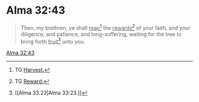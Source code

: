 # Alma 32:43

> Then, my brethren, ye shall <u>reap</u>[^a] the <u>rewards</u>[^b] of your faith, and your diligence, and patience, and long-suffering, waiting for the tree to bring forth <u>fruit</u>[^c] unto you.

[Alma 32:43](https://www.churchofjesuschrist.org/study/scriptures/bofm/alma/32?lang=eng&id=p43#p43)


[^a]: TG [Harvest.](https://www.churchofjesuschrist.org/study/scriptures/tg/harvest?lang=eng)
[^b]: TG [Reward.](https://www.churchofjesuschrist.org/study/scriptures/tg/reward?lang=eng)
[^c]: [[Alma 33.23|Alma 33:23.]]
